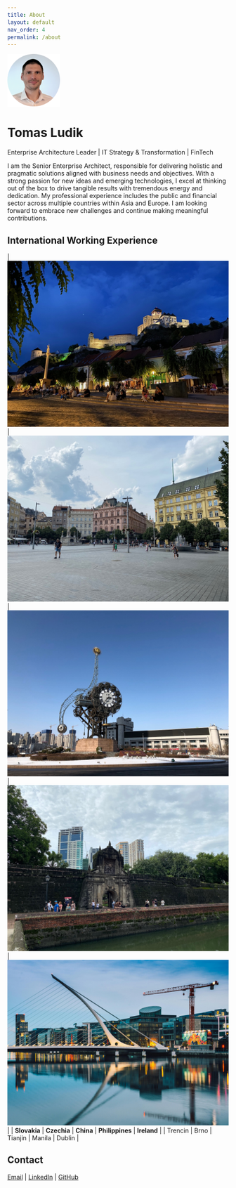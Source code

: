 ```yaml
---
title: About
layout: default
nav_order: 4
permalink: /about
---
```


<img src="/images/tomas_ludik2.png" width="120">

# Tomas Ludik

Enterprise Architecture Leader &#124; IT Strategy & Transformation &#124; FinTech

I am the Senior Enterprise Architect, responsible for delivering holistic and pragmatic solutions aligned with business needs and objectives. With a strong passion for new ideas and emerging technologies, I excel at thinking out of the box to drive tangible results with tremendous energy and dedication. My professional experience includes the public and financial sector across multiple countries within Asia and Europe. I am looking forward to embrace new challenges and continue making meaningful contributions.

## International Working Experience

| ![Trencin](/images/Trencin.jpeg) | ![Brno](/images/Brno.jpeg)  | ![Tianjin](/images/Tianjin.jpeg) | ![Manila](/images/Manila.jpeg) | ![Dublin](/images/Dublin.jpeg) |
| **Slovakia** | **Czechia** | **China** | **Philippines** | **Ireland** |
| Trencin | Brno | Tianjin | Manila | Dublin |

## Contact

[Email](mailto:tomas.ludik@gmail.com) &#124; [LinkedIn](https://www.linkedin.com/in/tomasludik)  &#124; [GitHub](https://github.com/tomasludik)